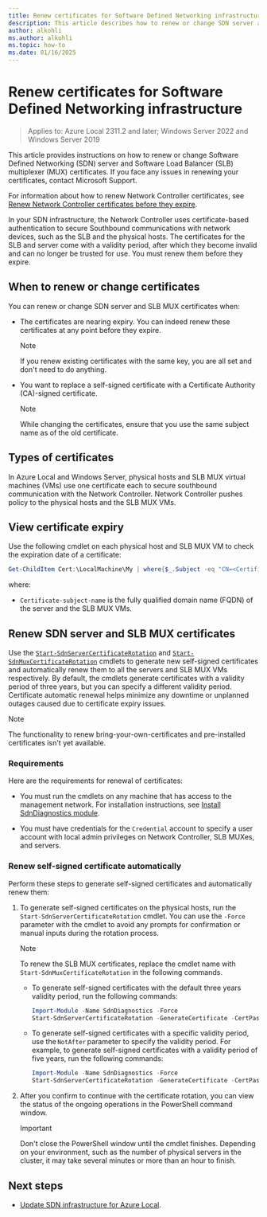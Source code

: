 ```yaml
---
title: Renew certificates for Software Defined Networking infrastructure
description: This article describes how to renew or change SDN server and Software Load Balancer multiplexer certificates.
author: alkohli
ms.author: alkohli
ms.topic: how-to
ms.date: 01/16/2025
---
```


# Renew certificates for Software Defined Networking infrastructure

> Applies to: Azure Local 2311.2 and later; Windows Server 2022 and Windows Server 2019

This article provides instructions on how to renew or change Software Defined Networking (SDN) server and Software Load Balancer (SLB) multiplexer (MUX) certificates. If you face any issues in renewing your certificates, contact Microsoft Support.

For information about how to renew Network Controller certificates, see [Renew Network Controller certificates before they expire](./update-network-controller-certificates.md).

In your SDN infrastructure, the Network Controller uses certificate-based authentication to secure Southbound communications with network devices, such as the SLB and the physical hosts. The certificates for the SLB and server come with a validity period, after which they become invalid and can no longer be trusted for use. You must renew them before they expire.

## When to renew or change certificates

You can renew or change SDN server and SLB MUX certificates when:

- The certificates are nearing expiry. You can indeed renew these certificates at any point before they expire.

  > [!NOTE]
  > If you renew existing certificates with the same key, you are all set and don't need to do anything.

- You want to replace a self-signed certificate with a Certificate Authority (CA)-signed certificate.

   > [!NOTE]
   > While changing the certificates, ensure that you use the same subject name as of the old certificate.

## Types of certificates

In Azure Local and Windows Server, physical hosts and SLB MUX virtual machines (VMs) use one certificate each to secure southbound communication with the Network Controller. Network Controller pushes policy to the physical hosts and the SLB MUX VMs.

## View certificate expiry

Use the following cmdlet on each physical host and SLB MUX VM to check the expiration date of a certificate:

```powershell
Get-ChildItem Cert:\LocalMachine\My | where{$_.Subject -eq "CN=<Certificate-subject-name>"} | Select-Object NotAfter, Subject
```

where:
- `Certificate-subject-name` is the fully qualified domain name (FQDN) of the server and the SLB MUX VMs.

## Renew SDN server and SLB MUX certificates

Use the [`Start-SdnServerCertificateRotation`](https://github.com/microsoft/SdnDiagnostics/wiki/Start-SdnServerCertificateRotation) and [`Start-SdnMuxCertificateRotation`](https://github.com/microsoft/SdnDiagnostics/wiki/Start-SdnMuxCertificateRotation) cmdlets to generate new self-signed certificates and automatically renew them to all the servers and SLB MUX VMs respectively. By default, the cmdlets generate certificates with a validity period of three years, but you can specify a different validity period. Certificate automatic renewal helps minimize any downtime or unplanned outages caused due to certificate expiry issues.

> [!NOTE]
> The functionality to renew bring-your-own-certificates and pre-installed certificates isn't yet available.

### Requirements

Here are the requirements for renewal of certificates:

- You must run the cmdlets on any machine that has access to the management network. For installation instructions, see [Install SdnDiagnostics module](https://github.com/microsoft/SdnDiagnostics/wiki#installation).

- You must have credentials for the `Credential` account to specify a user account with local admin privileges on Network Controller, SLB MUXes, and servers.

### Renew self-signed certificate automatically

Perform these steps to generate self-signed certificates and automatically renew them:

1. To generate self-signed certificates on the physical hosts, run the `Start-SdnServerCertificateRotation` cmdlet. You can use the `-Force` parameter with the cmdlet to avoid any prompts for confirmation or manual inputs during the rotation process.

   > [!NOTE]
   > To renew the SLB MUX certificates, replace the cmdlet name with `Start-SdnMuxCertificateRotation` in the following commands.

   - To generate self-signed certificates with the default three years validity period, run the following commands:

        ```powershell
        Import-Module -Name SdnDiagnostics -Force
        Start-SdnServerCertificateRotation -GenerateCertificate -CertPassword (Get-Credential).Password -Credential (Get-Credential)
        ```

   - To generate self-signed certificates with a specific validity period, use the `NotAfter` parameter to specify the validity period. For example, to generate self-signed certificates with a validity period of five years, run the following commands:

        ```powershell
        Import-Module -Name SdnDiagnostics -Force
        Start-SdnServerCertificateRotation -GenerateCertificate -CertPassword (Get-Credential).Password -NotAfter (Get-Date).AddYears(5) -Credential (Get-Credential)
        ```

1. After you confirm to continue with the certificate rotation, you can view the status of the ongoing operations in the PowerShell command window.

   > [!Important]
   > Don't close the PowerShell window until the cmdlet finishes. Depending on your environment, such as the number of physical servers in the cluster, it may take several minutes or more than an hour to finish.

## Next steps

- [Update SDN infrastructure for Azure Local](./update-sdn.md).
